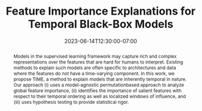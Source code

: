 ---
# Documentation: https://wowchemy.com/docs/managing-content/

title: "Feature Importance Explanations for Temporal Black-Box Models"
event: EMIL Summer'23 Seminars
event_url:
location: Online (Zoom)
address:
  street:
  city:
  region:
  postcode:
  country:
summary:  TIME is a great tool for explaining the predictions made by a model. It is very similar to Grad-CAM, however, it can work with tabular data as well. Also, TIME can provide global expainability as well.
abstract: Models in the supervised learning framework may capture rich and complex representations over the features that are hard for humans to interpret. Existing methods to explain such models are often specific to architectures and data where the features do not have a time-varying component. In this work, we propose TIME, a method to explain models that are inherently temporal in nature. Our approach (i) uses a model-agnostic permutationbased approach to analyze global feature importance, (ii) identifies the importance of salient features with respect to their temporal ordering as well as localized windows of influence, and (iii) uses hypothesis testing to provide statistical rigor.

# Talk start and end times.
#   End time can optionally be hidden by prefixing the line with `#`.
date: 2023-06-14T12:30:00-07:00
date_end: 2023-06-14T13:00:00-07:00
all_day: false

# Schedule page publish date (NOT event date).
publishDate: 2022-06-14T17:50:20-07:00

authors: [asiful-arefeen]
tags: []

# Is this a featured event? (true/false)
featured: false

# Featured image
# To use, add an image named `featured.jpg/png` to your page's folder. 
# Focal points: Smart, Center, TopLeft, Top, TopRight, Left, Right, BottomLeft, Bottom, BottomRight.
image:
  caption: ""
  focal_point: ""
  preview_only: false

# Custom links (optional).
#   Uncomment and edit lines below to show custom links.
# links:
# - name: Follow
#   url: https://twitter.com
#   icon_pack: fab
#   icon: twitter

# Optional filename of your slides within your event's folder or a URL.
url_slides: TIME.pptx

url_code:
url_pdf: "https://arxiv.org/pdf/2102.11934.pdf"
url_video:

# Markdown Slides (optional).
#   Associate this event with Markdown slides.
#   Simply enter your slide deck's filename without extension.
#   E.g. `slides = "example-slides"` references `content/slides/example-slides.md`.
#   Otherwise, set `slides = ""`.
slides: ""

# Projects (optional).
#   Associate this post with one or more of your projects.
#   Simply enter your project's folder or file name without extension.
#   E.g. `projects = ["internal-project"]` references `content/project/deep-learning/index.md`.
#   Otherwise, set `projects = []`.
projects: []
---